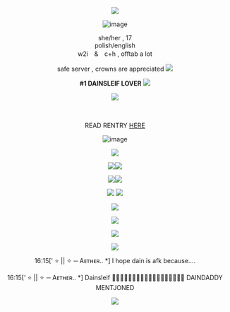 <div align="center">

<div align="center">

![](https://img1.picmix.com/output/pic/normal/4/3/5/8/12218534_854e6.gif)

![image](https://64.media.tumblr.com/3171f0094771bb00edc4e9c628342bd7/ca9a377942aa49e9-39/s500x750/bf0acc8fb5536c22fcf386414595dc8083c432ee.pnj)


<div align="center"> she/her , 17
<div align="center"> polish/english
<div align="center"> w2i　&　c+h   ,  offtab a lot
  
safe server , crowns are appreciated ![](https://64.media.tumblr.com/b3d8f047a936a29532ad034bfefeb0ee/57b6436e85a1406a-af/s75x75_c1/929c3145876bbb03f609657f0eb17f2f1b3b0eb4.gifv)
 
 **#1 DAINSLEIF LOVER** ![](https://64.media.tumblr.com/be71b4f82e6a920c49456ecb092ad0c9/0d4d9b03f3aa6a0d-5d/s75x75_c1/b9066d3ae88495fe593e86bc3ac883e8748fafc3.gifv)
 
  
  ![](https://64.media.tumblr.com/3853b98a8ffc3d2707d6f49de11ea6c7/2b6109a88798b692-50/s75x75_c1/2649f64ddc16ac3eb4d964bb8ebcc440a39e0665.gifv)
<div align="center">　
<div align="center">  
 
 READ RENTRY [HERE](https://rentry.co/lesbianvampyrezfromouterspace) 

![image](https://64.media.tumblr.com/3171f0094771bb00edc4e9c628342bd7/ca9a377942aa49e9-39/s500x750/bf0acc8fb5536c22fcf386414595dc8083c432ee.pnj)

![](https://komarev.com/ghpvc/?username=vampyrezcry&color=55649f&label=the+dream+yet+to+be+dreamed) 

![](https://media.discordapp.net/attachments/785202344202862592/1377709241108009082/Projekt_bez_nazwy_2.png?ex=6839f337&is=6838a1b7&hm=aa404fdccc84261c8907cb9467d2523a40b7dad867955f42fc1a937520a4a4ec&=&format=webp&quality=lossless&width=155&height=88)![](https://64.media.tumblr.com/44e507692cb8d8b19cf2e169e438882e/6a013847a16bf59c-d3/s100x200/fbae757b51fa36f6845e5e85a9ad74305b3e617a.pnj)

![](https://media.discordapp.net/attachments/785202344202862592/1377917887771054130/blinkiesCafe-hR.gif?ex=683ab588&is=68396408&hm=192513cd411dc55c622f4fac15bd57cc4875ca45d0c6cfdab4a46949201bf386&=&width=235&height=31)![](https://media.discordapp.net/attachments/785202344202862592/1378841380989960313/blinkiesCafe-85.gif?ex=683e119a&is=683cc01a&hm=166ff4ae417c1b26a179d64cf4cf13d18130fd8dabf57354a5455319cc63f255&=&width=235&height=31)

![](https://64.media.tumblr.com/dd75959eabe7c20ee71ffcbb5345eaac/f6e0c2fab9433338-68/s250x400/1ad0e1728d9c16f3d4c3853c1f6ea5fe80126383.pnj) ![](https://static.wikia.nocookie.net/gensin-impact/images/f/fe/Icon_Emoji_Paimon%27s_Paintings_33_Dainsleif_1.png/revision/latest?cb=20240614144949)

![](https://media.discordapp.net/attachments/785202344202862592/1377700274378113094/9vl3xe.jpg?ex=6839eadd&is=6838995d&hm=bec5d375aab37c8d652b1121953c3054e769e787420aae6e06e4e311e2d2c8a9&=&format=webp&width=1068&height=750)

![](https://i.pinimg.com/736x/e6/12/47/e61247eebf8a8726e12ac9b274b120f6.jpg)

![](https://i.pinimg.com/736x/d7/2c/94/d72c942f080f7c4ccd3408bb816dcf62.jpg)

![](https://cdn.discordapp.com/attachments/785202344202862592/1378842183876218950/picmix.com_12728117.gif?ex=683e125a&is=683cc0da&hm=284a7b35e7854d283df979fba84a62d968af5ad2fe96faf13e7c57bf5e446b30&)

16:15[' ⭐ || ✧ ─ Aᴇᴛʜᴇʀ.. *] I hope dain is afk because....

16:15[' ⭐ || ✧ ─ Aᴇᴛʜᴇʀ.. *] Dainsleif 🥵🥵🥵🤤🤤🥵😍🥵😳🥵🥵🥵🥵🥵🥵😍🥵😍 DAINDADDY MENTJONED

![](https://64.media.tumblr.com/3171f0094771bb00edc4e9c628342bd7/ca9a377942aa49e9-39/s500x750/bf0acc8fb5536c22fcf386414595dc8083c432ee.pnj)
